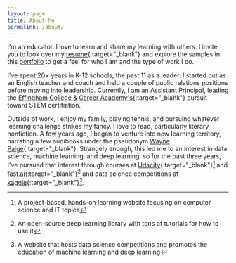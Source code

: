 ```yaml
---
layout: page
title: About Me
permalink: /about/
---
```


I'm an educator. I love to learn and share my learning with others. I invite you to look over my [resume](https://drive.google.com/file/d/1xK8YiSa9ranjL40NWqq8O-FKC0uxjxZQ/view?usp=sharing){:target="_blank"} and explore the samples in this [portfolio](https://travisdickey.github.io/portfolio) to get a feel for who I am and the type of work I do.

I've spent 20+ years in K-12 schools, the past 11 as a leader. I started out as an English teacher and coach and held a couple of public relations positions before moving into leadership. Currently, I am an Assistant Principal, leading the [Effingham College & Career Academy's](https://www.effinghamschools.com/Domain/1611){:target="_blank"} pursuit toward STEM certifiation. 

Outside of work, I enjoy my family, playing tennis, and pursuing whatever learning challenge strikes my fancy. I love to read, particularly literary nonfiction. A few years ago, I began to venture into new learning territory, narrating a few audibooks under the pseudonym [Wayne Paige](https://www.audible.com/search?ref=a_search_c1_sort_1&pf_rd_p=073d8370-97e5-4b7b-be04-aa06cf22d7dd&pf_rd_r=6G2XTAKQZR1W6DD4N5Z7&searchNarrator=Wayne+Paige&sort=pubdate-desc-rank){:target="_blank"}. Strangely enough, this led me to an interest in data science, machine learning, and deep learning, so for the past three years, I've pursued that interest through courses at [Udacity](https://www.udacity.com/courses/all){:target="_blank"}[^1] and [fast.ai](https://www.fast.ai){:target="_blank"}[^2] and data science competitions at [kaggle](https://www.kaggle.com/twdickey43){:target="_blank"}[^3].



[^1]:A project-based, hands-on learning website focusing on computer science and IT topics
[^2]:An open-source deep learning library with tons of tutorials for how to use it
[^3]:A website that hosts data science competitions and promotes the education of machine learning and deep learning
